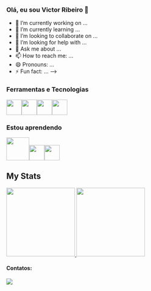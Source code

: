 ### Olá, eu sou Victor Ribeiro 👋


- 🔭 I’m currently working on ...
- 🌱 I’m currently learning ...
- 👯 I’m looking to collaborate on ...
- 🤔 I’m looking for help with ...
- 💬 Ask me about ...
- 📫 How to reach me: ...
- 😄 Pronouns: ...
- ⚡ Fun fact: ...
-->

### Ferramentas e Tecnologias
<img src="https://cdn.jsdelivr.net/gh/devicons/devicon/icons/jupyter/jupyter-original-wordmark.svg" width="40" height="40"/><img src="https://cdn.jsdelivr.net/gh/devicons/devicon/icons/python/python-original.svg" width="40" height="40"/><img src="https://cdn.jsdelivr.net/gh/devicons/devicon/icons/pandas/pandas-original-wordmark.svg" width="40" height="40" /><img src="https://cdn.jsdelivr.net/gh/devicons/devicon/icons/java/java-original.svg" width="40" height="40"/>
    
### Estou aprendendo
<img src="https://cdn.jsdelivr.net/gh/devicons/devicon/icons/tensorflow/tensorflow-original-wordmark.svg" width="60" height="60"/><img src="https://cdn.jsdelivr.net/gh/devicons/devicon/icons/django/django-plain.svg" width="40" height="40"/><img src="https://cdn.jsdelivr.net/gh/devicons/devicon/icons/linux/linux-original.svg" width="40" height="40" />

## My Stats
<p>
<a href="https://github.com/joaomota59">
  <img height="180em" src="https://github-readme-stats.vercel.app/api?username=vic37get&show_icons=true&theme=algolia" />
  <img height="180em" src="https://github-readme-stats-eight-theta.vercel.app/api/top-langs/?username=vic37get&layout=compact&langs_count=8&theme=algolia"/>
</a>
</p>
          

#### Contatos:
<div>
<a href="https://www.linkedin.com/in/victor-ribeiro-5525b519b/" target="_blank"><img src="https://img.shields.io/badge/-LinkedIn-%230077B5?style=for-the-badge&logo=linkedin&logoColor=white" target="_blank"></a>   
</div>


